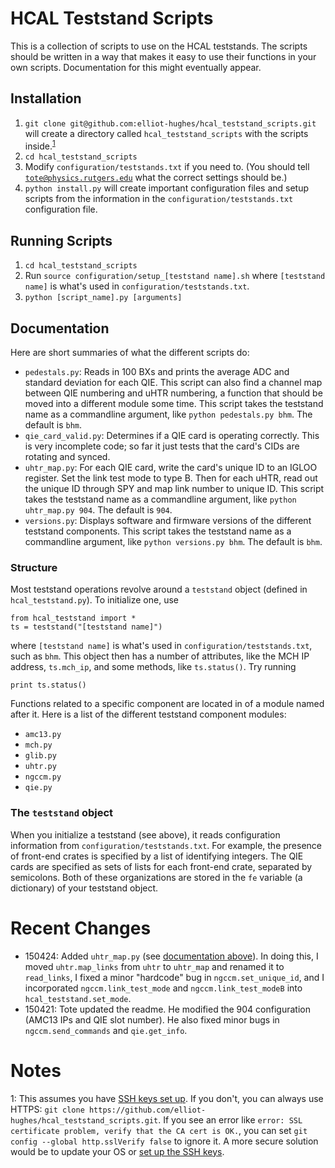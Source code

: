 # HCAL Teststand Scripts
This is a collection of scripts to use on the HCAL teststands. The scripts should be written in a way that makes it easy to use their functions in your own scripts. Documentation for this might eventually appear.

## Installation

1. `git clone git@github.com:elliot-hughes/hcal_teststand_scripts.git` will create a directory called `hcal_teststand_scripts` with the scripts inside.<sup>[1](#footnote1)</sup>
1. `cd hcal_teststand_scripts`
1. Modify `configuration/teststands.txt` if you need to. (You should tell <code>tote@physics.rutgers.edu</code> what the correct settings should be.)
1. `python install.py` will create important configuration files and setup scripts from the information in the `configuration/teststands.txt` configuration file.

## Running Scripts

1. `cd hcal_teststand_scripts`
1. Run `source configuration/setup_[teststand name].sh` where `[teststand name]` is what's used in `configuration/teststands.txt`.
1. `python [script_name].py [arguments]`

## Documentation
Here are short summaries of what the different scripts do:

* `pedestals.py`: Reads in 100 BXs and prints the average ADC and standard deviation for each QIE. This script can also find a channel map between QIE numbering and uHTR numbering, a function that should be moved into a different module some time. This script takes the teststand name as a commandline argument, like `python pedestals.py bhm`. The default is `bhm`.
* `qie_card_valid.py`: Determines if a QIE card is operating correctly. This is very incomplete code; so far it just tests that the card's CIDs are rotating and synced.
* <a name="uhr_map"></a>`uhtr_map.py`: For each QIE card, write the card's unique ID to an IGLOO register. Set the link test mode to type B. Then for each uHTR, read out the unique ID through SPY and map link number to unique ID. This script takes the teststand name as a commandline argument, like `python uhtr_map.py 904`. The default is `904`.
* `versions.py`: Displays software and firmware versions of the different teststand components. This script takes the teststand name as a commandline argument, like `python versions.py bhm`. The default is `bhm`.

### Structure
Most teststand operations revolve around a `teststand` object (defined in `hcal_teststand.py`). To initialize one, use
```
from hcal_teststand import *
ts = teststand("[teststand name]")
```
where `[teststand name]` is what's used in `configuration/teststands.txt`, such as `bhm`. This object then has a number of attributes, like the MCH IP address, `ts.mch_ip`, and some methods, like `ts.status()`. Try running 
```
print ts.status()
```

Functions related to a specific component are located in of a module named after it. Here is a list of the different teststand component modules:

* `amc13.py`
* `mch.py`
* `glib.py`
* `uhtr.py`
* `ngccm.py`
* `qie.py`

### The `teststand` object
When you initialize a teststand (see above), it reads configuration information from `configuration/teststands.txt`. For example, the presence of front-end crates is specified by a list of identifying integers. The QIE cards are specified as sets of lists for each front-end crate, separated by semicolons. Both of these organizations are stored in the `fe` variable (a dictionary) of your teststand object.

# Recent Changes
* 150424: Added `uhtr_map.py` (see [documentation above](#uhtr_map)). In doing this, I moved `uhtr.map_links` from `uhtr` to `uhtr_map` and renamed it to `read_links`, I fixed a minor "hardcode" bug in `ngccm.set_unique_id`, and I incorporated `ngccm.link_test_mode` and `ngccm.link_test_modeB` into `hcal_teststand.set_mode`.
* 150421: Tote updated the readme. He modified the 904 configuration (AMC13 IPs and QIE slot number). He also fixed minor bugs in `ngccm.send_commands` and `qie.get_info`.

# Notes
<a name="footnote1">1</a>: This assumes you have [SSH keys set up](https://help.github.com/articles/generating-ssh-keys/). If you don't, you can always use HTTPS: `git clone https://github.com/elliot-hughes/hcal_teststand_scripts.git`. If you see an error like `error: SSL certificate problem, verify that the CA cert is OK.`, you can set `git config --global http.sslVerify false` to ignore it. A more secure solution would be to update your OS or [set up the SSH keys](https://help.github.com/articles/generating-ssh-keys/).
